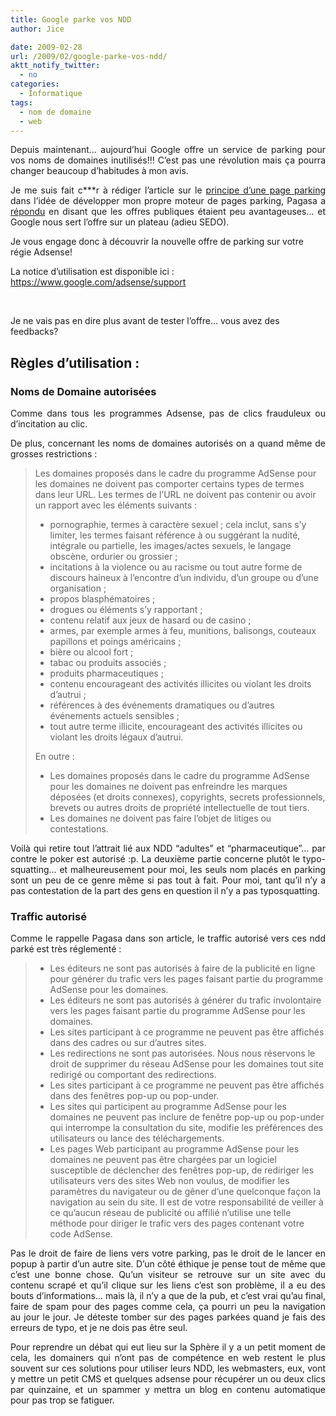 ```yaml
---
title: Google parke vos NDD
author: Jice

date: 2009-02-28
url: /2009/02/google-parke-vos-ndd/
aktt_notify_twitter:
  - no
categories:
  - Informatique
tags:
  - nom de domaine
  - web
---
```

<p style="text-align: justify;">
  Depuis maintenant&#8230; aujourd&#8217;hui Google offre un service de parking pour vos noms de domaines inutilisés!!! C&#8217;est pas une révolution mais ça pourra changer beaucoup d&#8217;habitudes à mon avis.
</p>

<p style="text-align: justify;">
  Je me suis fait c***r à rédiger l&#8217;article sur le <a title="Page parking" href="http://localhost/oldblog/2009/02/les-pages-parking/">principe d&#8217;une page parking</a> dans l&#8217;idée de développer mon propre moteur de pages parking, Pagasa a<a title="Pagasa et les pages parking" href="http://www.pagasa.net/parking-de-domaine-pas-bonne-affaire/" target="_blank"> répondu</a> en disant que les offres publiques étaient peu avantageuses&#8230; et Google nous sert l&#8217;offre sur un plateau (adieu SEDO).
</p>

Je vous engage donc à découvrir la nouvelle offre de parking sur votre régie Adsense!

<!--more-->

La notice d&#8217;utilisation est disponible ici : <a title="Support adsense pour les pages parkées" href="https://www.google.fr/adsense/support/bin/topic.py?topic=14746" target="_blank">https://www.google.com/adsense/support</a>

<br class="spacer_" />

Je ne vais pas en dire plus avant de tester l&#8217;offre&#8230; vous avez des feedbacks?

## Règles d&#8217;utilisation :

### Noms de Domaine autorisées
  


<p style="text-align: justify;">
  Comme dans tous les programmes Adsense, pas de clics frauduleux ou d&#8217;incitation au clic.
</p>

<p style="text-align: justify;">
  De plus, concernant les noms de domaines autorisés on a quand même de grosses restrictions :
</p>

> Les domaines proposés dans le cadre du programme AdSense pour les domaines ne doivent pas comporter certains types de termes dans leur URL. Les termes de l&#8217;URL ne doivent pas contenir ou avoir un rapport avec les éléments suivants :
> 
>   * pornographie, termes à caractère sexuel ; cela inclut, sans s&#8217;y limiter, les termes faisant référence à ou suggérant la nudité, intégrale ou partielle, les images/actes sexuels, le langage obscène, ordurier ou grossier ; 
>   * incitations à la violence ou au racisme ou tout autre forme de discours haineux à l&#8217;encontre d&#8217;un individu, d&#8217;un groupe ou d&#8217;une organisation ; 
>   * propos blasphématoires ; 
>   * drogues ou éléments s&#8217;y rapportant ; 
>   * contenu relatif aux jeux de hasard ou de casino ; 
>   * armes, par exemple armes à feu, munitions, balisongs, couteaux papillons et poings américains ; 
>   * bière ou alcool fort ; 
>   * tabac ou produits associés ; 
>   * produits pharmaceutiques ; 
>   * contenu encourageant des activités illicites ou violant les droits d&#8217;autrui ; 
>   * références à des événements dramatiques ou d&#8217;autres événements actuels sensibles ; 
>   * tout autre terme illicite, encourageant des activités illicites ou violant les droits légaux d&#8217;autrui. 
> 
> En outre :
> 
>   * Les domaines proposés dans le cadre du programme AdSense pour les domaines ne doivent pas enfreindre les marques déposées (et droits connexes), copyrights, secrets professionnels, brevets ou autres droits de propriété intellectuelle de tout tiers. 
>   * Les domaines ne doivent pas faire l&#8217;objet de litiges ou contestations. 

<p style="text-align: justify;">
  Voilà qui retire tout l&#8217;attrait lié aux NDD &#8220;adultes&#8221; et &#8220;pharmaceutique&#8221;&#8230; par contre le poker est autorisé :p. La deuxième partie concerne plutôt le typo-squatting&#8230; et malheureusement pour moi, les seuls nom placés en parking sont un peu de ce genre même si pas tout à fait. Pour moi, tant qu&#8217;il n&#8217;y a pas contestation de la part des gens en question il n&#8217;y a pas typosquatting.
</p>

<h3 style="text-align: justify;">
  Traffic autorisé
</h3>

<p style="text-align: justify;">
  Comme le rappelle Pagasa dans son article, le traffic autorisé vers ces ndd parké est très réglementé :
</p>

>   * Les éditeurs ne sont pas autorisés à faire de la publicité en ligne pour générer du trafic vers les pages faisant partie du programme AdSense pour les domaines. 
>   * Les éditeurs ne sont pas autorisés à générer du trafic involontaire vers les pages faisant partie du programme AdSense pour les domaines. 
>   * Les sites participant à ce programme ne peuvent pas être affichés dans des cadres ou sur d&#8217;autres sites. 
>   * Les redirections ne sont pas autorisées. Nous nous réservons le droit de supprimer du réseau AdSense pour les domaines tout site redirigé ou comportant des redirections. 
>   * Les sites participant à ce programme ne peuvent pas être affichés dans des fenêtres pop-up ou pop-under. 
>   * Les sites qui participent au programme AdSense pour les domaines ne peuvent pas inclure de fenêtre pop-up ou pop-under qui interrompe la consultation du site, modifie les préférences des utilisateurs ou lance des téléchargements. 
>   * Les pages Web participant au programme AdSense pour les domaines ne peuvent pas être chargées par un logiciel susceptible de déclencher des fenêtres pop-up, de rediriger les utilisateurs vers des sites Web non voulus, de modifier les paramètres du navigateur ou de gêner d&#8217;une quelconque façon la navigation au sein du site. Il est de votre responsabilité de veiller à ce qu&#8217;aucun réseau de publicité ou affilié n&#8217;utilise une telle méthode pour diriger le trafic vers des pages contenant votre code AdSense. 

<p style="text-align: justify;">
  Pas le droit de faire de liens vers votre parking, pas le droit de le lancer en popup à partir d&#8217;un autre site. D&#8217;un côté éthique je pense tout de même que c&#8217;est une bonne chose. Qu&#8217;un visiteur se retrouve sur un site avec du contenu scrapé et qu&#8217;il clique sur les liens c&#8217;est son problème, il a eu des bouts d&#8217;informations&#8230; mais là, il n&#8217;y a que de la pub, et c&#8217;est vrai qu&#8217;au final, faire de spam pour des pages comme cela, ça pourri un peu la navigation au jour le jour. Je déteste tomber sur des pages parkées quand je fais des erreurs de typo, et je ne dois pas être seul.
</p>

<p style="text-align: justify;">
  Pour reprendre un débat qui eut lieu sur la Sphère il y a un petit moment de cela, les domainers qui n&#8217;ont pas de compétence en web restent le plus souvent sur ces solutions pour utiliser leurs NDD, les webmasters, eux, vont y mettre un petit CMS et quelques adsense pour récupérer un ou deux clics par quinzaine, et un spammer y mettra un blog en contenu automatique pour pas trop se fatiguer.
</p>
